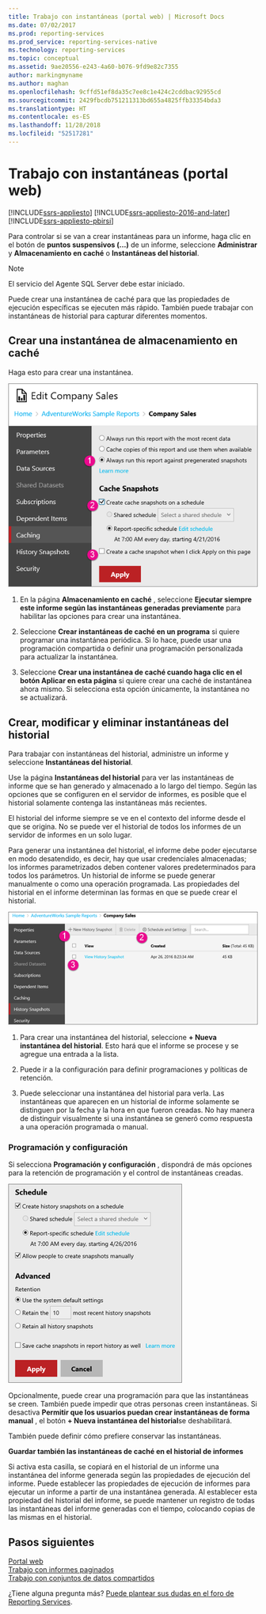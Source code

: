 ```yaml
---
title: Trabajo con instantáneas (portal web) | Microsoft Docs
ms.date: 07/02/2017
ms.prod: reporting-services
ms.prod_service: reporting-services-native
ms.technology: reporting-services
ms.topic: conceptual
ms.assetid: 9ae20556-e243-4a60-b076-9fd9e82c7355
author: markingmyname
ms.author: maghan
ms.openlocfilehash: 9cffd51ef8da35c7ee8c1e424c2cddbac92955cd
ms.sourcegitcommit: 2429fbcdb751211313bd655a4825ffb33354bda3
ms.translationtype: HT
ms.contentlocale: es-ES
ms.lasthandoff: 11/28/2018
ms.locfileid: "52517281"
---
```

# <a name="working-with-snapshots-web-portal"></a>Trabajo con instantáneas (portal web)

[!INCLUDE[ssrs-appliesto](../includes/ssrs-appliesto.md)] [!INCLUDE[ssrs-appliesto-2016-and-later](../includes/ssrs-appliesto-2016-and-later.md)] [!INCLUDE[ssrs-appliesto-pbirsi](../includes/ssrs-appliesto-pbirs.md)]

Para controlar si se van a crear instantáneas para un informe, haga clic en el botón de **puntos suspensivos (...)** de un informe, seleccione **Administrar** y **Almacenamiento en caché** o **Instantáneas del historial**.  
  
> [!NOTE]
> El servicio del Agente SQL Server debe estar iniciado.  
   
Puede crear una instantánea de caché para que las propiedades de ejecución específicas se ejecuten más rápido. También puede trabajar con instantáneas de historial para capturar diferentes momentos.  
  
## <a name="creating-a-cache-snapshot"></a>Crear una instantánea de almacenamiento en caché  
  
Haga esto para crear una instantánea.  
  
![ssRSWebPortal-report-caching4](../reporting-services/media/ssrswebportal-report-caching4.png)  
  
1.  En la página **Almacenamiento en caché** , seleccione **Ejecutar siempre este informe según las instantáneas generadas previamente** para habilitar las opciones para crear una instantánea.  
  
2.  Seleccione **Crear instantáneas de caché en un programa** si quiere programar una instantánea periódica. Si lo hace, puede usar una programación compartida o definir una programación personalizada para actualizar la instantánea.  
  
3.  Seleccione **Crear una instantánea de caché cuando haga clic en el botón Aplicar en esta página** si quiere crear una caché de instantánea ahora mismo. Si selecciona esta opción únicamente, la instantánea no se actualizará.  
  
## <a name="create-modify-and-delete-history-snapshots"></a>Crear, modificar y eliminar instantáneas del historial  
  
Para trabajar con instantáneas del historial, administre un informe y seleccione **Instantáneas del historial**.  
  
Use la página **Instantáneas del historial** para ver las instantáneas de informe que se han generado y almacenado a lo largo del tiempo. Según las opciones que se configuren en el servidor de informes, es posible que el historial solamente contenga las instantáneas más recientes.  
  
El historial del informe siempre se ve en el contexto del informe desde el que se origina. No se puede ver el historial de todos los informes de un servidor de informes en un solo lugar.  
  
Para generar una instantánea del historial, el informe debe poder ejecutarse en modo desatendido, es decir, hay que usar credenciales almacenadas; los informes parametrizados deben contener valores predeterminados para todos los parámetros. Un historial de informe se puede generar manualmente o como una operación programada. Las propiedades del historial en el informe determinan las formas en que se puede crear el historial.  
  
![ssRSWebPortal-historysnapshots1](../reporting-services/media/ssrswebportal-historysnapshots1.png)  
   
1.  Para crear una instantánea del historial, seleccione **+ Nueva instantánea del historial**. Esto hará que el informe se procese y se agregue una entrada a la lista.  
  
2.  Puede ir a la configuración para definir programaciones y políticas de retención.  
  
3.  Puede seleccionar una instantánea del historial para verla. Las instantáneas que aparecen en un historial de informe solamente se distinguen por la fecha y la hora en que fueron creadas. No hay manera de distinguir visualmente si una instantánea se generó como respuesta a una operación programada o manual.  
  
### <a name="schedule-and-settings"></a>Programación y configuración  
  
Si selecciona **Programación y configuración** , dispondrá de más opciones para la retención de programación y el control de instantáneas creadas.  
  
![ssRSWebPortal-historysnapshots2](../reporting-services/media/ssrswebportal-historysnapshots2.png)  
   
Opcionalmente, puede crear una programación para que las instantáneas se creen. También puede impedir que otras personas creen instantáneas. Si desactiva **Permitir que los usuarios puedan crear instantáneas de forma manual** , el botón **+ Nueva instantánea del historial**se deshabilitará.  
  
También puede definir cómo prefiere conservar las instantáneas.  
  
**Guardar también las instantáneas de caché en el historial de informes**  
  
Si activa esta casilla, se copiará en el historial de un informe una instantánea del informe generada según las propiedades de ejecución del informe. Puede establecer las propiedades de ejecución de informes para ejecutar un informe a partir de una instantánea generada. Al establecer esta propiedad del historial del informe, se puede mantener un registro de todas las instantáneas del informe generadas con el tiempo, colocando copias de las mismas en el historial.

## <a name="next-steps"></a>Pasos siguientes

[Portal web](../reporting-services/web-portal-ssrs-native-mode.md)  
[Trabajo con informes paginados](working-with-paginated-reports-web-portal.md)  
[Trabajo con conjuntos de datos compartidos](../reporting-services/work-with-shared-datasets-web-portal.md)

¿Tiene alguna pregunta más? [Puede plantear sus dudas en el foro de Reporting Services](https://go.microsoft.com/fwlink/?LinkId=620231).

